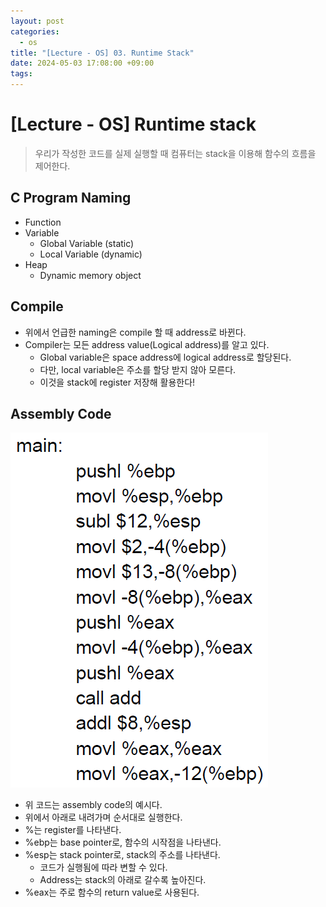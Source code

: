 ```yaml
---
layout: post
categories:
  - os
title: "[Lecture - OS] 03. Runtime Stack"
date: 2024-05-03 17:08:00 +09:00
tags:
---
```

# \[Lecture - OS] Runtime stack

>우리가 작성한 코드를 실제 실행할 때 컴퓨터는 stack을 이용해 함수의 흐름을 제어한다.

## C Program Naming

- Function
- Variable
	- Global Variable (static)
	- Local Variable (dynamic)
- Heap
	- Dynamic memory object

## Compile

- 위에서 언급한 naming은 compile 할 때 address로 바뀐다.
- Compiler는 모든 address value(Logical address)를 알고 있다.
	- Global variable은 space address에 logical address로 할당된다.
	- 다만, local variable은 주소를 할당 받지 않아 모른다.
	- 이것을 stack에 register 저장해 활용한다!

## Assembly Code

![sample_assembly_code](/public/img/sample_assembly_code.png)

- 위 코드는 assembly code의 예시다.
- 위에서 아래로 내려가며 순서대로 실행한다.
- %는 register를 나타낸다.
- %ebp는 base pointer로, 함수의 시작점을 나타낸다.
- %esp는 stack pointer로, stack의 주소를 나타낸다.
	- 코드가 실행됨에 따라 변할 수 있다.
	- Address는 stack의 아래로 갈수록 높아진다.
- %eax는 주로 함수의 return value로 사용된다.